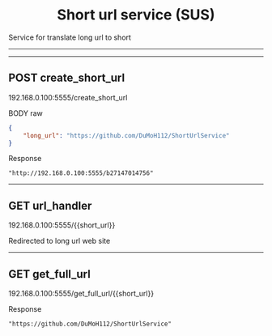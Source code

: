 <h1 align="center">Short url service (SUS)</h1>
<p>Service for translate long url to short</p>

<hr>
<hr>
<h2><span>POST</span> create_short_url</h2>
<p>192.168.0.100:5555/create_short_url</p>

<p>BODY raw</p>

```json
{
    "long_url": "https://github.com/DuMoH112/ShortUrlService"
}
```

<p>Response</p>

`"http://192.168.0.100:5555/b27147014756"`

<hr>
<h2><span>GET</span> url_handler</h2>
<p>192.168.0.100:5555/{{short_url}}</p>

Redirected to long url web site

<hr>
<h2><span>GET</span> get_full_url</h2>
<p>192.168.0.100:5555/get_full_url/{{short_url}}</p>

<p>Response</p>

`"https://github.com/DuMoH112/ShortUrlService"`
